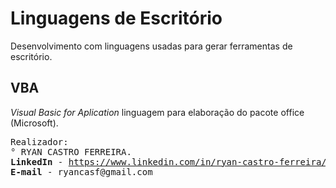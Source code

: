 # Linguagens de Escritório
Desenvolvimento com linguagens usadas para gerar ferramentas de escritório.

## VBA
_Visual Basic for Aplication_ linguagem para elaboração do pacote office (Microsoft).

<pre>
Realizador:
° RYAN CASTRO FERREIRA.
<b>LinkedIn</b> - <a href="https://www.linkedin.com/in/ryan-castro-ferreira">https://www.linkedin.com/in/ryan-castro-ferreira/</a>
<b>E-mail</b> - ryancasf@gmail.com
</pre>
